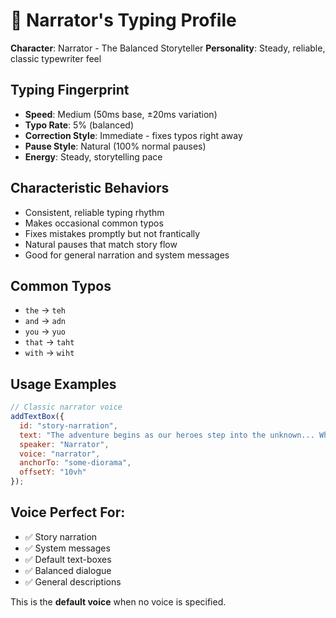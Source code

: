 # 📖 Narrator's Typing Profile

**Character**: Narrator - The Balanced Storyteller
**Personality**: Steady, reliable, classic typewriter feel

## Typing Fingerprint
- **Speed**: Medium (50ms base, ±20ms variation)
- **Typo Rate**: 5% (balanced)
- **Correction Style**: Immediate - fixes typos right away
- **Pause Style**: Natural (100% normal pauses)
- **Energy**: Steady, storytelling pace

## Characteristic Behaviors
- Consistent, reliable typing rhythm
- Makes occasional common typos
- Fixes mistakes promptly but not frantically
- Natural pauses that match story flow
- Good for general narration and system messages

## Common Typos
- `the` → `teh`
- `and` → `adn`
- `you` → `yuo`
- `that` → `taht`
- `with` → `wiht`

## Usage Examples

```javascript
// Classic narrator voice
addTextBox({
  id: "story-narration",
  text: "The adventure begins as our heroes step into the unknown... What mysteries await them in the depths of the trinkaloop?",
  speaker: "Narrator",
  voice: "narrator",
  anchorTo: "some-diorama",
  offsetY: "10vh"
});
```

## Voice Perfect For:
- ✅ Story narration
- ✅ System messages
- ✅ Default text-boxes
- ✅ Balanced dialogue
- ✅ General descriptions

This is the **default voice** when no voice is specified.

